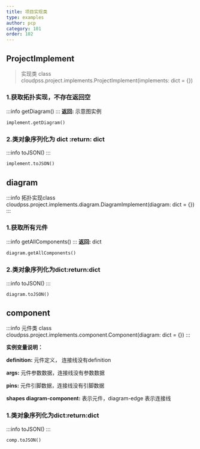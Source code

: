 ```yaml
---
title: 项目实现类
type: examples
author: pcp
category: 101
order: 102
---
```



## ProjectImplement


>实现类 class cloudpss.project.implements.ProjectImplement(implements: dict = {})


### 1.获取拓扑实现，不存在返回空
:::info
getDiagram() 
:::
**返回:**  示意图实例
```python
implement.getDiagram()
```
### 2.类对象序列化为 dict :return: dict
:::info
toJSON()
:::
```python
implement.toJSON()
```
## diagram
:::info
拓扑实现class cloudpss.project.implements.diagram.DiagramImplement(diagram: dict = {})
:::

### 1.获取所有元件
:::info
getAllComponents()
:::
**返回:** dict<Component>
```python
diagram.getAllComponents()
```
### 2.类对象序列化为dict:return:dict
:::info
toJSON()
:::
```python
diagram.toJSON()
```

## component
:::info
元件类 class cloudpss.project.implements.component.Component(diagram: dict = {})
:::

**实例变量说明：**

**definition:** 元件定义， 连接线没有definition

**args:** 元件参数数据，连接线没有参数数据

**pins:** 元件引脚数据，连接线没有引脚数据

**shapes diagram-component:** 表示元件，diagram-edge 表示连接线

### 1.类对象序列化为dict:return:dict
:::info
toJSON()
:::
```python
comp.toJSON()
```